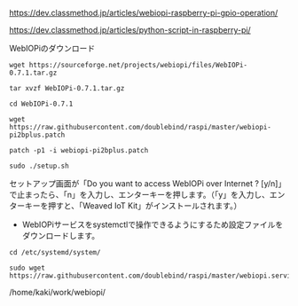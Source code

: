 https://dev.classmethod.jp/articles/webiopi-raspberry-pi-gpio-operation/

https://dev.classmethod.jp/articles/python-script-in-raspberry-pi/

WebIOPiのダウンロード
```
wget https://sourceforge.net/projects/webiopi/files/WebIOPi-0.7.1.tar.gz
```
```
tar xvzf WebIOPi-0.7.1.tar.gz
```
```
cd WebIOPi-0.7.1
```
```
wget https://raw.githubusercontent.com/doublebind/raspi/master/webiopi-pi2bplus.patch
```
```
patch -p1 -i webiopi-pi2bplus.patch
```
```
sudo ./setup.sh
```
セットアップ画面が「Do you want to access WebIOPi over Internet ? [y/n]」で止まったら、「n」を入力し、エンターキーを押します。（「y」を入力し、エンターキーを押すと、「Weaved IoT Kit」がインストールされます。）

* WebIOPiサービスをsystemctlで操作できるようにするため設定ファイルをダウンロードします。

```
cd /etc/systemd/system/
```
```
sudo wget https://raw.githubusercontent.com/doublebind/raspi/master/webiopi.service
```
/home/kaki/work/webiopi/